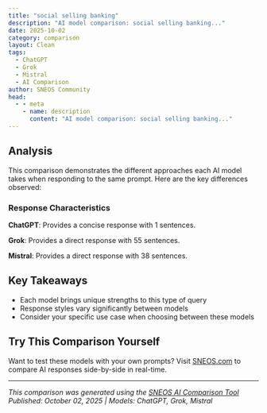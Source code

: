 ```yaml
---
title: "social selling banking"
description: "AI model comparison: social selling banking..."
date: 2025-10-02
category: comparison
layout: Clean
tags:
  - ChatGPT
  - Grok
  - Mistral
  - AI Comparison
author: SNEOS Community
head:
  - - meta
    - name: description
      content: "AI model comparison: social selling banking..."
---
```


<ChatComparison
  title="social selling banking"
  prompt="social selling banking"
  :responses='{
    "ChatGPT": "Error calling OpenAI API.",
    "Grok": "Social selling in banking refers to the use of social media platforms and digital channels to build relationships, establish trust, and engage with potential and existing customers to drive sales and business growth. Unlike traditional sales methods, social selling focuses on creating meaningful connections by sharing valuable content, providing personalized advice, and positioning bank representatives as trusted advisors.\n\n### Key Components of Social Selling in Banking:\n1. **Building a Personal Brand**:\n   - Bank employees, especially relationship managers and financial advisors, leverage their personal social media profiles (e.g., LinkedIn, Twitter) to establish themselves as industry experts.\n   - Sharing insights on financial trends, market updates, or tips on personal finance helps to build credibility and trust.\n\n2. **Engaging with Customers**:\n   - Actively interacting with customers and prospects through comments, direct messages, and discussions on social platforms.\n   - Providing quick responses to queries or concerns to enhance customer experience.\n\n3. **Content Sharing**:\n   - Distributing relevant and educational content such as blog posts, whitepapers, infographics, or videos about banking products (e.g., loans, investments, savings accounts).\n   - Tailoring content to address customer pain points or financial goals.\n\n4. **Targeting the Right Audience**:\n   - Using social media tools to identify and connect with potential clients, such as small business owners, high-net-worth individuals, or first-time homebuyers.\n   - Leveraging data and analytics to understand customer behavior and preferences.\n\n5. **Relationship-Driven Sales**:\n   - Focusing on nurturing long-term relationships rather than immediate transactions.\n   - Offering personalized financial advice or solutions based on a customer\u0027s needs and life stage.\n\n### Benefits of Social Selling for Banking:\n- **Increased Trust and Credibility**: Customers are more likely to do business with individuals or brands they trust, and social selling helps humanize banking services.\n- **Wider Reach**: Social media platforms allow banks to connect with a larger audience, including younger demographics like millennials and Gen Z.\n- **Cost-Effective Lead Generation**: Engaging with prospects online can reduce the cost of traditional marketing and sales efforts.\n- **Improved Customer Insights**: Social listening provides valuable feedback on customer needs, preferences, and pain points.\n- **Competitive Advantage**: Banks that effectively use social selling can differentiate themselves in a crowded market.\n\n### Best Practices for Social Selling in Banking:\n1. **Train Employees**: Equip staff with the skills and knowledge to engage in social selling while adhering to compliance and regulatory guidelines (e.g., data privacy, financial regulations).\n2. **Focus on LinkedIn**: LinkedIn is particularly effective for B2B relationships, networking with business owners, and sharing professional content.\n3. **Stay Compliant**: Ensure that all interactions and shared content comply with banking regulations (e.g., FINRA, SEC in the U.S., or local regulatory bodies).\n4. **Provide Value First**: Avoid overly promotional content; instead, focus on educating and solving customer problems.\n5. **Leverage Technology**: Use social selling tools like Hootsuite, Sprout Social, or LinkedIn Sales Navigator to manage relationships and track engagement.\n6. **Measure Success**: Track metrics such as engagement rates, lead generation, and conversion rates to evaluate the effectiveness of social selling strategies.\n\n### Challenges in Social Selling for Banking:\n- **Regulatory Constraints**: Banking is a highly regulated industry, and social media content must be carefully monitored to avoid violations.\n- **Data Privacy Concerns**: Handling sensitive customer information requires strict adherence to privacy laws (e.g., GDPR, CCPA).\n- **Time and Resource Investment**: Social selling requires consistent effort and time to build relationships and create content.\n- **Risk of Negative Feedback**: Public platforms can expose banks to criticism or negative reviews, which must be managed carefully.\n\n### Examples of Social Selling in Banking:\n- A financial advisor sharing a LinkedIn post about tips for saving for retirement, prompting followers to reach out for a consultation.\n- A bank using Twitter to answer customer queries in real-time, building trust and loyalty.\n- A mortgage lender creating Instagram Stories to showcase customer success stories or explain the home-buying process.\n\nSocial selling is becoming an essential strategy for banks to stay relevant in a digital-first world, especially as customers increasingly turn to online platforms for financial advice and services. By combining relationship-building with technology, banks can drive customer acquisition and retention effectively.",
    "Mistral": "Social selling in the banking industry involves leveraging social media platforms to build relationships, engage with customers, and ultimately drive sales. Here are some strategies and best practices for social selling in banking:\n\n### 1. **Build a Strong Online Presence**\n   - **Professional Profiles:** Ensure that your LinkedIn, Twitter, and other professional profiles are up-to-date and reflect your expertise in banking.\n   - **Content Creation:** Share valuable content such as articles, whitepapers, and industry insights that demonstrate your knowledge and thought leadership.\n\n### 2. **Engage with Your Audience**\n   - **Respond to Comments:** Actively engage with comments and messages on your social media posts. This shows that you value your audience\u0027s input.\n   - **Join Groups and Forums:** Participate in relevant LinkedIn groups, Facebook groups, and online forums to connect with potential clients and industry peers.\n\n### 3. **Leverage LinkedIn**\n   - **Connections:** Connect with potential clients, industry leaders, and influencers. Personalize your connection requests to make them more meaningful.\n   - **LinkedIn Sales Navigator:** Use this tool to find and engage with potential clients, track leads, and gain insights into your network.\n\n### 4. **Share Customer Success Stories**\n   - **Case Studies:** Share success stories and case studies that highlight how your banking solutions have helped other clients.\n   - **Testimonials:** Post testimonials from satisfied customers to build trust and credibility.\n\n### 5. **Use Social Listening Tools**\n   - **Monitor Conversations:** Use tools like Hootsuite, Sprout Social, or Brand24 to monitor conversations about banking and financial services.\n   - **Identify Opportunities:** Identify opportunities to engage with potential clients who are discussing relevant topics or expressing a need for banking services.\n\n### 6. **Host Webinars and Live Sessions**\n   - **Educational Content:** Host webinars or live sessions on topics like financial planning, investment strategies, and banking trends.\n   - **Q\u0026A Sessions:** Conduct Q\u0026A sessions to address common questions and concerns from your audience.\n\n### 7. **Collaborate with Influencers**\n   - **Financial Influencers:** Collaborate with financial influencers and thought leaders to reach a wider audience.\n   - **Guest Posts:** Write guest posts for influential blogs or websites to expand your reach.\n\n### 8. **Personalize Your Approach**\n   - **Tailored Messages:** Personalize your messages and interactions to address the specific needs and interests of your potential clients.\n   - **Follow-Up:** Follow up with leads promptly and consistently to build a strong relationship.\n\n### 9. **Measure and Analyze Performance**\n   - **Analytics Tools:** Use analytics tools to track the performance of your social selling efforts.\n   - **Adjust Strategies:** Continuously analyze your data and adjust your strategies based on what\u0027s working and what\u0027s not.\n\n### 10. **Compliance and Regulations**\n   - **Regulatory Compliance:** Ensure that all your social media activities comply with banking regulations and guidelines.\n   - **Transparency:** Maintain transparency in your communications and disclose any necessary information to build trust.\n\n### Tools and Platforms\n- **LinkedIn Sales Navigator:** For lead generation and relationship building.\n- **Hootsuite:** For social media management and monitoring.\n- **Sprout Social:** For social listening and engagement.\n- **Brand24:** For monitoring brand mentions and industry trends.\n\nBy implementing these strategies, banks can effectively use social selling to build stronger relationships with customers, generate leads, and drive business growth."
  }'
  published-date="14:32"
/>

## Analysis

This comparison demonstrates the different approaches each AI model takes when responding to the same prompt. Here are the key differences observed:

### Response Characteristics

**ChatGPT**: Provides a concise response with 1 sentences. 

**Grok**: Provides a direct response with 55 sentences. 

**Mistral**: Provides a direct response with 38 sentences. 

## Key Takeaways

- Each model brings unique strengths to this type of query
- Response styles vary significantly between models
- Consider your specific use case when choosing between these models

## Try This Comparison Yourself

Want to test these models with your own prompts? Visit [SNEOS.com](https://sneos.com) to compare AI responses side-by-side in real-time.

---

*This comparison was generated using the [SNEOS AI Comparison Tool](https://sneos.com)*
*Published: October 02, 2025 | Models: ChatGPT, Grok, Mistral*
